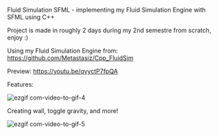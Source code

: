 Fluid Simulation SFML - implementing my Fluid Simulation Engine with SFML using C++

Project is made in roughly 2 days during my 2nd semestre from scratch, enjoy :)

Using my Fluid Simulation Engine from: https://github.com/Metastasiz/Cpp_FluidSim

Preview: https://youtu.be/qyyctP7fpQA

Features:

![ezgif com-video-to-gif-4](https://user-images.githubusercontent.com/75691419/216757411-7d24b383-fd08-4ab9-8150-54adb0a47c8c.gif)

Creating wall, toggle gravity, and more!

![ezgif com-video-to-gif-5](https://user-images.githubusercontent.com/75691419/216757479-e08cf7ce-8dd6-4cb0-b472-eda3e35a0261.gif)
